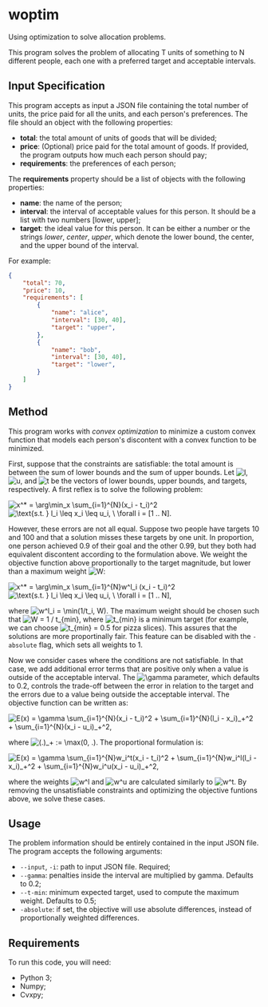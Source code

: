 # woptim

Using optimization to solve allocation problems.

This program solves the problem of allocating T units of something to N different people, each one with a preferred target and acceptable intervals.

## Input Specification

This program accepts as input a JSON file containing the total number of units, the price paid for all the units, and each person's preferences. The file should an object with the following properties:

* **total**: the total amount of units of goods that will be divided;
* **price**: (Optional) price paid for the total amount of goods. If provided, the program outputs how much each person should pay;
* **requirements**: the preferences of each person;

The **requirements** property should be a list of objects with the following properties:

* **name**: the name of the person;
* **interval**: the interval of acceptable values for this person. It should be a list with two numbers [lower, upper];
* **target**: the ideal value for this person. It can be either a number or the strings *lower*, *center*, *upper*, which denote the lower bound, the center, and the upper bound of the interval.

For example:
```json
{
    "total": 70,
    "price": 10,
    "requirements": [
        {
            "name": "alice",
            "interval": [30, 40],
            "target": "upper",
        },
        {
            "name": "bob",
            "interval": [30, 40],
            "target": "lower",
        }
    ]
}
```

## Method

This program works with *convex optimization* to minimize a custom convex function that models each person's discontent with a convex function to be minimized.

First, suppose that the constraints are satisfiable: the total amount is between the sum of lower bounds and the sum of upper bounds. Let <img src="https://i.upmath.me/svg/l" alt="l" />, <img src="https://i.upmath.me/svg/u" alt="u" />, and <img src="https://i.upmath.me/svg/t" alt="t" /> be the vectors of lower bounds, upper bounds, and targets, respectively. A first reflex is to solve the following problem:

<img src="https://i.upmath.me/svg/x%5E*%20%3D%20%5Carg%5Cmin_x%20%5Csum_%7Bi%3D1%7D%5E%7BN%7D(x_i%20-%20t_i)%5E2" alt="x^* = \arg\min_x \sum_{i=1}^{N}(x_i - t_i)^2" />

<img src="https://i.upmath.me/svg/%5Ctext%7Bs.t.%20%7D%20l_i%20%5Cleq%20x_i%20%5Cleq%20u_i%2C%20%5C%20%5Cforall%20i%20%3D%20%5B1%20..%20N%5D." alt="\text{s.t. } l_i \leq x_i \leq u_i, \ \forall i = [1 .. N]." />

However, these errors are not all equal. Suppose two people have targets 10 and 100 and that a solution misses these targets by one unit. In proportion, one person achieved 0.9 of their goal and the other 0.99, but they both had equivalent discontent according to the formulation above. We weight the objective function above proportionally to the target magnitude, but lower than a maximum weight <img src="https://i.upmath.me/svg/W" alt="W" />:

<img src="https://i.upmath.me/svg/x%5E*%20%3D%20%5Carg%5Cmin_x%20%5Csum_%7Bi%3D1%7D%5E%7BN%7Dw%5El_i%20(x_i%20-%20t_i)%5E2" alt="x^* = \arg\min_x \sum_{i=1}^{N}w^l_i (x_i - t_i)^2" />

<img src="https://i.upmath.me/svg/%5Ctext%7Bs.t.%20%7D%20l_i%20%5Cleq%20x_i%20%5Cleq%20u_i%2C%20%5C%20%5Cforall%20i%20%3D%20%5B1%20..%20N%5D%2C" alt="\text{s.t. } l_i \leq x_i \leq u_i, \ \forall i = [1 .. N]," />

where <img src="https://i.upmath.me/svg/w%5El_i%20%3D%20%5Cmin(1%2Ft_i%2C%20W)" alt="w^l_i = \min(1/t_i, W)" />. The maximum weight should be chosen such that <img src="https://i.upmath.me/svg/W%20%3D%201%20%2F%20t_%7Bmin%7D" alt="W = 1 / t_{min}" />, where <img src="https://i.upmath.me/svg/t_%7Bmin%7D" alt="t_{min}" /> is a minimum target (for example, we can choose <img src="https://i.upmath.me/svg/t_%7Bmin%7D%20%3D%200.5" alt="t_{min} = 0.5" /> for pizza slices). This assures that the solutions are more proportinally fair. This feature can be disabled with the `-absolute` flag, which sets all weights to 1.

Now we consider cases where the conditions are not satisfiable. In that case, we add additional error terms that are positive only when a value is outside of the acceptable interval. The <img src="https://i.upmath.me/svg/%5Cgamma" alt="\gamma" /> parameter, which defaults to 0.2, controls the trade-off between the error in relation to the target and the errors due to a value being outside the acceptable interval. The objective function can be written as:

<img src="https://i.upmath.me/svg/E(x)%20%3D%20%5Cgamma%20%5Csum_%7Bi%3D1%7D%5E%7BN%7D(x_i%20-%20t_i)%5E2%20%2B%20%5Csum_%7Bi%3D1%7D%5E%7BN%7D(l_i%20-%20x_i)_%2B%5E2%20%2B%20%5Csum_%7Bi%3D1%7D%5E%7BN%7D(x_i%20-%20u_i)_%2B%5E2%2C" alt="E(x) = \gamma \sum_{i=1}^{N}(x_i - t_i)^2 + \sum_{i=1}^{N}(l_i - x_i)_+^2 + \sum_{i=1}^{N}(x_i - u_i)_+^2," />

where <img src="https://i.upmath.me/svg/(.)_%2B%20%3A%3D%20%5Cmax(0%2C%20.)" alt="(.)_+ := \max(0, .)" />. The proportional formulation is:

<img src="https://i.upmath.me/svg/E(x)%20%3D%20%5Cgamma%20%5Csum_%7Bi%3D1%7D%5E%7BN%7Dw_i%5Et(x_i%20-%20t_i)%5E2%20%2B%20%5Csum_%7Bi%3D1%7D%5E%7BN%7Dw_i%5El(l_i%20-%20x_i)_%2B%5E2%20%2B%20%5Csum_%7Bi%3D1%7D%5E%7BN%7Dw_i%5Eu(x_i%20-%20u_i)_%2B%5E2%2C" alt="E(x) = \gamma \sum_{i=1}^{N}w_i^t(x_i - t_i)^2 + \sum_{i=1}^{N}w_i^l(l_i - x_i)_+^2 + \sum_{i=1}^{N}w_i^u(x_i - u_i)_+^2," />

where the weights <img src="https://i.upmath.me/svg/w%5El" alt="w^l" /> and <img src="https://i.upmath.me/svg/w%5Eu" alt="w^u" /> are calculated similarly to <img src="https://i.upmath.me/svg/w%5Et" alt="w^t" />. By removing the unsatisfiable constraints and optimizing the objective funtions above, we solve these cases.

## Usage

The problem information should be entirely contained in the input JSON file. The program accepts the following arguments:

* `--input`, `-i`: path to input JSON file. Required;
* `--gamma`: penalties inside the interval are multiplied by gamma. Defaults to 0.2;
* `--t-min`: minimum expected target, used to compute the maximum weight. Defaults to 0.5;
* `-absolute`: if set, the objective will use absolute differences, instead of proportionally weighted differences.

## Requirements

To run this code, you will need:

* Python 3;
* Numpy;
* Cvxpy;
